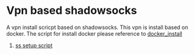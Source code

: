 # Vpn based shadowsocks
A vpn install scricpt based on shadowsocks. This vpn is install based on docker. The script for install docker please reference to [docker_install](https://github.com/T-tssxuan/tools/tree/master/docker)

1. [ss setup script](gen_client.sh)
